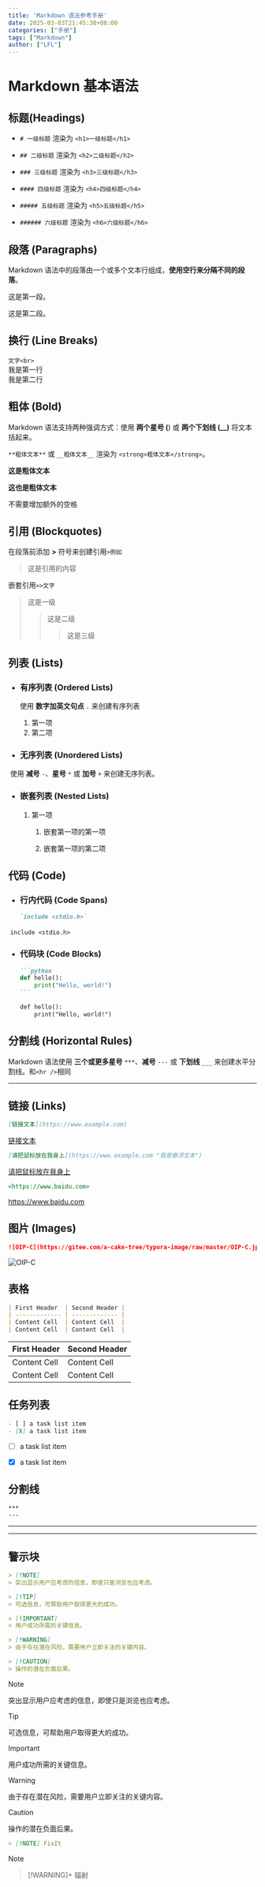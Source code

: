 ```yaml
---
title: 'Markdown 语法参考手册'
date: 2025-03-03T21:45:38+08:00
categories: ["手册"]
tags: ["Markdown"]
author: ["LFL"]
---
```

<meta name="referrer" content="no-referrer" />

# Markdown 基本语法

## 标题(Headings)

- `# 一级标题` 渲染为 `<h1>一级标题</h1>`

- `## 二级标题` 渲染为 `<h2>二级标题</h2>`

- `### 三级标题` 渲染为 `<h3>三级标题</h3>`

- `#### 四级标题` 渲染为 `<h4>四级标题</h4>`

- `##### 五级标题` 渲染为 `<h5>五级标题</h5>`

- `###### 六级标题` 渲染为 `<h6>六级标题</h6>`

  

## 段落 (Paragraphs)

Markdown 语法中的段落由一个或多个文本行组成，**使用空行来分隔不同的段落**。

这是第一段。

这是第二段。

## 换行 (Line Breaks)

`文字<br>`<br>我是第一行<br>我是第二行   

## 粗体 (Bold)

Markdown 语法支持两种强调方式：使用 **两个星号 (**) 或 **两个下划线 (__)** 将文本括起来。

`**粗体文本**` 或 `__粗体文本__` 渲染为 `<strong>粗体文本</strong>`。

**这是粗体文本**

__这也是粗体文本__

不需要增加额外的空格

## 引用 (Blockquotes)

在段落前添加 **>** 符号来创建引用`>例如`

> 这是引用的内容

嵌套引用`>>文字`

> 这是一级
>
> > 这是二级
> >
> > > 这是三级

## 列表 (Lists)

- ### 有序列表 (Ordered Lists)

  使用 **数字加英文句点** `.` 来创建有序列表

  1. 第一项
  2. 第二项

- ### 无序列表 (Unordered Lists)

​	使用 **减号** `-`、**星号** `*` 或 **加号** `+` 来创建无序列表。

- ### 嵌套列表 (Nested Lists)

  1. 第一项

     1. 嵌套第一项的第一项

     2. 嵌套第一项的第二项


## 代码 (Code)

- ### 行内代码 (Code Spans)

  ```markdown
  `include <stdio.h>`
  ```

​	`include <stdio.h>`

- ### 代码块 (Code Blocks)

  ````markdown
  ```python
  def hello():
      print("Hello, world!")
  ```
  ````
  
  
  
  ```markdown
  def hello():
      print("Hello, world!")
  ```

## 分割线 (Horizontal Rules)

Markdown 语法使用 **三个或更多星号** `***`、**减号** `---` 或 **下划线** `___` 来创建水平分割线。和`<hr />`相同

----

## 链接 (Links)

```markdown
[链接文本](https://www.example.com)
```

[链接文本](https://www.example.com)

``` markdown
[请把鼠标放在我身上](https://www.example.com "我是悬浮文本")
```

[请把鼠标放在我身上](https://www.example.com "我是悬浮文本")

```markdown
<https://www.baidu.com>
```

<https://www.baidu.com>

## 图片 (Images)

```markdown
![OIP-C](https://gitee.com/a-cake-tree/typora-image/raw/master/OIP-C.jpeg)
```

![OIP-C](https://gitee.com/a-cake-tree/typora-image/raw/master/OIP-C.jpeg)

## 表格

```markdown
| First Header  | Second Header |
| ------------- | ------------- |
| Content Cell  | Content Cell  |
| Content Cell  | Content Cell  |
```

| First Header | Second Header |
| ------------ | ------------- |
| Content Cell | Content Cell  |
| Content Cell | Content Cell  |

## 任务列表

```markdown
- [ ] a task list item
- [X] a task list item
```

- [ ] a task list item

- [X] a task list item

## 分割线

```markdown
***
---
```

---

***

## 警示块

```markdown
> [!NOTE]
> 突出显示用户应考虑的信息，即使只是浏览也应考虑。

> [!TIP]
> 可选信息，可帮助用户取得更大的成功。

> [!IMPORTANT]
> 用户成功所需的关键信息。

> [!WARNING]
> 由于存在潜在风险，需要用户立即关注的关键内容。

> [!CAUTION]
> 操作的潜在负面后果。
```

> [!NOTE]
> 突出显示用户应考虑的信息，即使只是浏览也应考虑。

> [!TIP]
> 可选信息，可帮助用户取得更大的成功。

> [!IMPORTANT]
> 用户成功所需的关键信息。

> [!WARNING]
> 由于存在潜在风险，需要用户立即关注的关键内容。

> [!CAUTION]
> 操作的潜在负面后果。

```markdown
> [!NOTE] FixIt
```

> [!NOTE] 



> [!WARNING]+ 辐射


